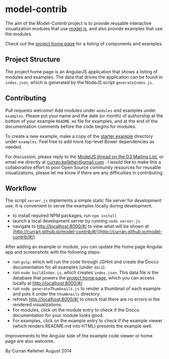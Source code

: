 model-contrib
=============

The aim of the Model-Contrib project is to provide reusable interactive visualization modules that use [model.js](https://github.com/curran/model), and also provide examples that use the modules.

Check out the [project home page](http://curran.github.io/model-contrib/) for a listing of components and examples.

## Project Structure

The project home page is an AngularJS application that shows a listing of modules and examples. The data that drives the application can be found in `index.json`, which is generated by the NodeJS script `generateIndex.js`.

## Contributing

Pull requests welcome! Add modules under `modules` and examples under `examples`. Please put your name and the date (or month) of authorship at the bottom of your example `README.md` file for examples, and at the end of the documentation comments before the code begins for modules.

To create a new example, make a copy of the [starter example](http://curran.github.io/model-contrib/#/examples/starter) directory under `examples`. Feel free to add more top-level Bower dependencies as needed.

For discussion, please reply to the [ModelJS thread on the D3 Mailing List](https://groups.google.com/forum/#!topic/d3-js/TB8Qz-gDDNQ), or email me directly at curran.kelleher@gmail.com . I would like to make this a collaborative effort to pool Open Source community resources for reusable visualizations, please let me know if there are any difficulties in contributing.

## Workflow

The script `server.js` implements a simple static file server for development use. It is convenient to serve the examples locally during development.

 * to install required NPM packages, run `npm install`
 * launch a local development server by running `node server.js`
 * navigate to [http://localhost:8000/#/](http://localhost:8000/#/) to view what will be shown at [http://curran.github.io/model-contrib/#/](http://curran.github.io/model-contrib/#/)

After adding an example or module, you can update the home page Angular app and screenshots with the following steps:

 * run `gulp`, which will run the code through JSHint and create the Docco documentation for all examples (under `docs`).
 * run `node buildIndex.js`, which creates `index.json`. This data file is the database that powers the [project home page](http://curran.github.io/model-contrib/), which you can access locally at [http://localhost:8000/#/](http://localhost:8000/#/).
 * run `node generateThumbnails.js` to render a thumbnail of each example and puts it under the `thumbnails` directory.
 * refresh [http://localhost:8000/#/](http://localhost:8000/#/) to check that there are no errors in the rendered visualizations.
 * For modules, click on the module entry to check if the Docco documentation for your module looks good.
 * For examples, click on the example entry to check if the example viewer (which renders README.md into HTML) presents the example well.

Improvements to the Angular side of the example code viewer or home page are also welcome.

By Curran Kelleher August 2014
